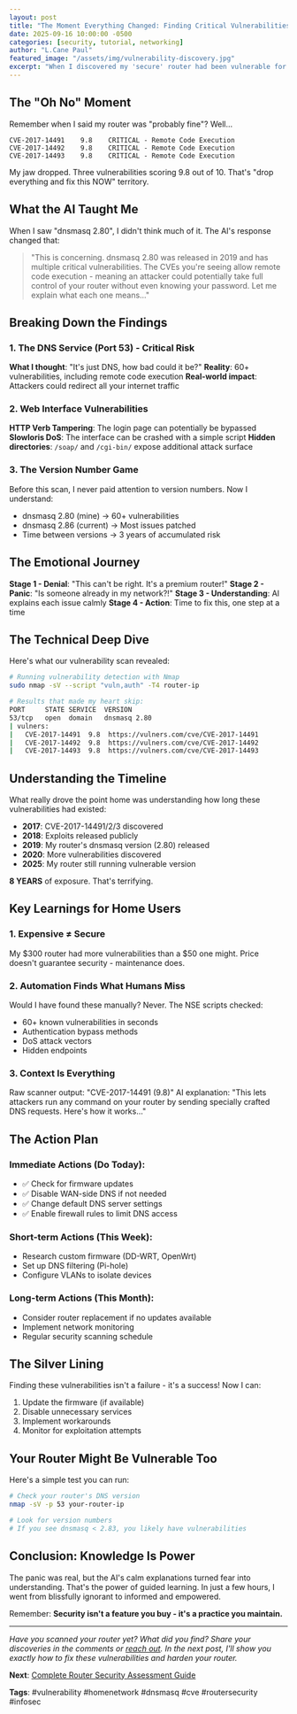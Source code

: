 ```yaml
---
layout: post
title: "The Moment Everything Changed: Finding Critical Vulnerabilities in My Router"
date: 2025-09-16 10:00:00 -0500
categories: [security, tutorial, networking]
author: "L.Cane Paul"
featured_image: "/assets/img/vulnerability-discovery.jpg"
excerpt: "When I discovered my 'secure' router had been vulnerable for 8 years, everything I thought I knew about home network security changed."
---
```


## The "Oh No" Moment

Remember when I said my router was "probably fine"? Well...

```
CVE-2017-14491    9.8    CRITICAL - Remote Code Execution
CVE-2017-14492    9.8    CRITICAL - Remote Code Execution
CVE-2017-14493    9.8    CRITICAL - Remote Code Execution
```

My jaw dropped. Three vulnerabilities scoring 9.8 out of 10. That's "drop everything and fix this NOW" territory.

## What the AI Taught Me

When I saw "dnsmasq 2.80", I didn't think much of it. The AI's response changed that:

> "This is concerning. dnsmasq 2.80 was released in 2019 and has multiple critical vulnerabilities. The CVEs you're seeing allow remote code execution - meaning an attacker could potentially take full control of your router without even knowing your password. Let me explain what each one means..."

## Breaking Down the Findings

### 1. The DNS Service (Port 53) - Critical Risk
**What I thought**: "It's just DNS, how bad could it be?"
**Reality**: 60+ vulnerabilities, including remote code execution
**Real-world impact**: Attackers could redirect all your internet traffic

### 2. Web Interface Vulnerabilities
**HTTP Verb Tampering**: The login page can potentially be bypassed
**Slowloris DoS**: The interface can be crashed with a simple script
**Hidden directories**: `/soap/` and `/cgi-bin/` expose additional attack surface

### 3. The Version Number Game
Before this scan, I never paid attention to version numbers. Now I understand:
- dnsmasq 2.80 (mine) → 60+ vulnerabilities
- dnsmasq 2.86 (current) → Most issues patched
- Time between versions → 3 years of accumulated risk

## The Emotional Journey

**Stage 1 - Denial**: "This can't be right. It's a premium router!"
**Stage 2 - Panic**: "Is someone already in my network?!"
**Stage 3 - Understanding**: AI explains each issue calmly
**Stage 4 - Action**: Time to fix this, one step at a time

## The Technical Deep Dive

Here's what our vulnerability scan revealed:

```bash
# Running vulnerability detection with Nmap
sudo nmap -sV --script "vuln,auth" -T4 router-ip

# Results that made my heart skip:
PORT     STATE SERVICE  VERSION
53/tcp   open  domain   dnsmasq 2.80
| vulners: 
|   CVE-2017-14491  9.8  https://vulners.com/cve/CVE-2017-14491
|   CVE-2017-14492  9.8  https://vulners.com/cve/CVE-2017-14492
|   CVE-2017-14493  9.8  https://vulners.com/cve/CVE-2017-14493
```

## Understanding the Timeline

What really drove the point home was understanding how long these vulnerabilities had existed:

- **2017**: CVE-2017-14491/2/3 discovered
- **2018**: Exploits released publicly
- **2019**: My router's dnsmasq version (2.80) released
- **2020**: More vulnerabilities discovered
- **2025**: My router still running vulnerable version

**8 YEARS** of exposure. That's terrifying.

## Key Learnings for Home Users

### 1. Expensive ≠ Secure
My $300 router had more vulnerabilities than a $50 one might. Price doesn't guarantee security - maintenance does.

### 2. Automation Finds What Humans Miss
Would I have found these manually? Never. The NSE scripts checked:
- 60+ known vulnerabilities in seconds
- Authentication bypass methods
- DoS attack vectors
- Hidden endpoints

### 3. Context Is Everything
Raw scanner output: "CVE-2017-14491 (9.8)"
AI explanation: "This lets attackers run any command on your router by sending specially crafted DNS requests. Here's how it works..."

## The Action Plan

### Immediate Actions (Do Today):
- ✅ Check for firmware updates
- ✅ Disable WAN-side DNS if not needed
- ✅ Change default DNS server settings
- ✅ Enable firewall rules to limit DNS access

### Short-term Actions (This Week):
- Research custom firmware (DD-WRT, OpenWrt)
- Set up DNS filtering (Pi-hole)
- Configure VLANs to isolate devices

### Long-term Actions (This Month):
- Consider router replacement if no updates available
- Implement network monitoring
- Regular security scanning schedule

## The Silver Lining

Finding these vulnerabilities isn't a failure - it's a success! Now I can:
1. Update the firmware (if available)
2. Disable unnecessary services
3. Implement workarounds
4. Monitor for exploitation attempts

## Your Router Might Be Vulnerable Too

Here's a simple test you can run:

```bash
# Check your router's DNS version
nmap -sV -p 53 your-router-ip

# Look for version numbers
# If you see dnsmasq < 2.83, you likely have vulnerabilities
```

## Conclusion: Knowledge Is Power

The panic was real, but the AI's calm explanations turned fear into understanding. That's the power of guided learning. In just a few hours, I went from blissfully ignorant to informed and empowered.

Remember: **Security isn't a feature you buy - it's a practice you maintain.**

---

*Have you scanned your router yet? What did you find? Share your discoveries in the comments or [reach out](mailto:contact@ipaul.us). In the next post, I'll show you exactly how to fix these vulnerabilities and harden your router.*

**Next**: [Complete Router Security Assessment Guide](/security/2025/09/17/complete-router-assessment-guide.html)

**Tags**: #vulnerability #homenetwork #dnsmasq #cve #routersecurity #infosec